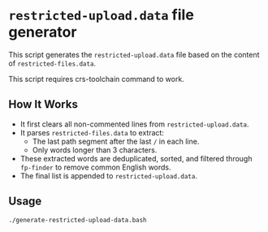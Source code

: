 # `restricted-upload.data` file generator

This script generates the `restricted-upload.data` file based on the content of `restricted-files.data`.

This script requires crs-toolchain command to work.

## How It Works

- It first clears all non-commented lines from `restricted-upload.data`.
- It parses `restricted-files.data` to extract:
  - The last path segment after the last `/` in each line.
  - Only words longer than 3 characters.
- These extracted words are deduplicated, sorted, and filtered through `fp-finder` to remove common English words.
- The final list is appended to `restricted-upload.data`.

## Usage

```bash
./generate-restricted-upload-data.bash
```
